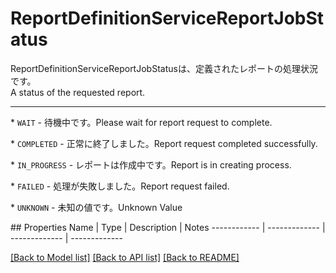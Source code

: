 # ReportDefinitionServiceReportJobStatus

<div lang=\"ja\">ReportDefinitionServiceReportJobStatusは、定義されたレポートの処理状況です。</div> <div lang=\"en\">A status of the requested report.</div> <hr> <p>* <code>WAIT</code> - <span lang=\"ja\">待機中です。</span><span lang=\"en\">Please wait for report request to complete.</span></p> <p>* <code>COMPLETED</code> - <span lang=\"ja\">正常に終了しました。</span><span lang=\"en\">Report request completed successfully.</span></p> <p>* <code>IN_PROGRESS</code> - <span lang=\"ja\">レポートは作成中です。</span><span lang=\"en\">Report is in creating process.</span></p> <p>* <code>FAILED</code> - <span lang=\"ja\">処理が失敗しました。</span><span lang=\"en\">Report request failed.</span></p> <p>* <code>UNKNOWN</code> - <span lang=\"ja\">未知の値です。</span><span lang=\"en\">Unknown Value</span></p> 
## Properties
Name | Type | Description | Notes
------------ | ------------- | ------------- | -------------

[[Back to Model list]](../README.md#documentation-for-models) [[Back to API list]](../README.md#documentation-for-api-endpoints) [[Back to README]](../README.md)


